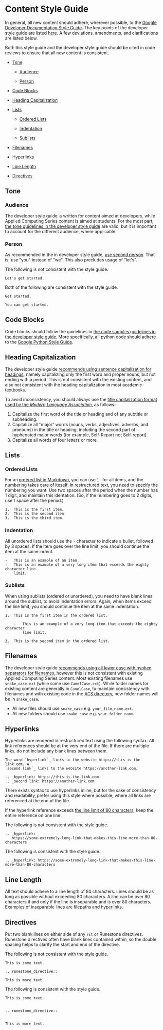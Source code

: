# Content Style Guide

In general, all new content should adhere, wherever possible, to the
[Google Developer Documentation Style Guide](https://developers.google.com/style/).
The key points of the developer style guide are listed
[here](https://developers.google.com/style/highlights). A few deviations,
amendments, and clarifications are listed below.

Both this style guide and the developer style guide should be cited in code
reviews to ensure that all new content is consistent.

- [Tone](#tone)

  - [Audience](#audience)
  
  - [Person](#person)
  
- [Code Blocks](#code-blocks)

- [Heading Capitalization](#heading-capitalization)

- [Lists](#lists)

  - [Ordered Lists](#ordered-lists)
  
  - [Indentation](#indentation)
  
  - [Sublists](#sublists)

- [Filenames](#filenames)

- [Hyperlinks](#hyperlinks)

- [Line Length](#line-length)

- [Directives](#directives)

## Tone

### Audience

The developer style guide is written for content aimed at developers, while
Applied Computing Series content is aimed at students. For the most part,
[the tone guidelines in the developer style guide](https://developers.google.com/style/tone)
are valid, but it is important to account for the different audience, where
applicable.

### Person

As recommended in the in developer style guide,
[use second person](https://developers.google.com/style/person). That is, use
"you" instead of "we". This also precludes usage of "let's".

The following is not consistent with the style guide.

```
Let's get started.
```

Both of the following are consistent with the style guide.

```
Get started.
```

```
You can get started.
```

## Code Blocks

Code blocks should follow the guidelines in
[the code samples guidelines in the developer style guide](https://developers.google.com/style/code-samples).
More specifically, all python code should adhere to the
[Google Python Style Guide](http://google.github.io/styleguide/pyguide.html).

## Heading Capitalization

The developer style guide
[recommends using sentence capitalization for headings](https://developers.google.com/style/capitalization#capitalization-in-titles-and-headings),
namely capitalizing only the first word and proper nouns, but not ending with a
period. This is not consistent with the existing content, and also not
consistent with the heading capitalization in most academic textbooks.

To avoid inconsistency, you should always use the
[title capitalization format used by the *Modern Language Association*](https://capitalizemytitle.com),
as follows:

1.  Capitalize the first word of the title or heading and of any subtitle or
    subheading.
1.  Capitalize all "major" words (nouns, verbs, adjectives, adverbs, and
    pronouns) in the title or heading, including the second part of hyphenated
    major words (for example, Self-Report not Self-report).
1.  Capitalize all words of four letters or more.

## Lists

### Ordered Lists

For an
[ordered list in Markdown](https://www.markdownguide.org/basic-syntax/#ordered-lists),
you can use `1.` for all items, and the numbering takes care of iteself. In
restructured text, you need to specify the numbering you want. Use two spaces
after the period when the number has 1 digit, and maintain this identation. (So,
if the numbering goes to 2 digits, use 1 space after the period.)

```
1.  This is the first item.
2.  This is the second item.
3.  This is the third item.
```

### Indentation

All unordered lists should use the `-` character to indicate a bullet, followed
by 3 spaces. If the item goes over the line limit, you should continue the item
at the same indent.

```
-   This is an example of an item.
-   This is an example of a very long item that exceeds the eighty character line
    limit.
```

### Sublists

When using sublists (ordered or unordered), you need to have blank lines around
the sublist, to avoid indentation errors. Again, when items exceed the line
limit, you should continue the item at the same indentation.

```
1.  This is the first item in the ordered list.

    -   This is an example of a very long item that exceeds the eighty character
        line limit.

2.  This is the second item in the ordered list.
```

## Filenames

The developer style guide
[recommends using all lower case with hyphen separators for filenames](https://developers.google.com/style/filenames#naming-guidelines),
however this is not consistent with existing Applied Computing Series content.
Most existing filenames use `snake_case.ext` (while some use `CamelCase.ext`).
While folder names for existing content are generally in `CamelCase`, to
maintain consistency with filenames and with existing code in the
[ACS directory](https://github.com/google/applied-machine-learning-intensive/tree/master/acs/),
new folder names will be in `snake_case`.

*   All new files should use `snake_case` e.g. `your_file_name.ext`.
*   All new folders should use `snake_case` e.g. `your_folder_name`.

## Hyperlinks

Hyperlinks are rendered in restructured text using the following syntax. All
link references should be at the very end of the file. If there are multiple
links, do not include any blank lines between them.

```
The word `hyperlink`_ links to the website https://this-is-the-link.com. A
`second link`_ links to the website https://another-link.com.

.. _hyperlink: https://this-is-the-link.com
.. _second link: https://another-link.com
```

There exists syntax to use hyperlinks inline, but for the sake of consistency
and readability, prefer using this style where possible, where all links are
referenced at the end of the file.

If the hyperlink reference exceeds
[the line limit of 80 characters](#Line-Length), keep the entire reference on
one line.

The following is not consistent with the style guide.

```
.. _hyperlink:
   https://some-extremely-long-link-that-makes-this-line-more-than-80-characters
```

The following is consistent with the style guide.

```
.. _hyperlink: https://some-extremely-long-link-that-makes-this-line-more-than-80-characters
```

## Line Length

All text should adhere to a line length of 80 characters. Lines should be as
long as possible without exceeding 80 characters. A line can be over 80
characters if and only if the line is inseparable and is over 80 characters.
Examples of inseparable lines are filepaths and [hyperlinks](#Hyperlinks).

## Directives

Put two blank lines on either side of any `rst` or Runestone directives.
Runestone directives often have blank lines contained within, so the double
spacing helps to clarify the start and end of the directive.

The following is not consistent with the style guide.

```
This is some text.

.. runestone_directive::

This is more text.
```

The following is consistent with the style guide.

```
This is some text.


.. runestone_directive::


This is more text.
```
